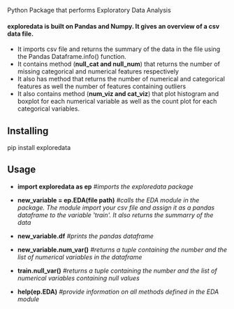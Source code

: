 
Python Package that performs Exploratory Data Analysis

#### exploredata is built on Pandas and Numpy. It gives an overview of a csv data file.
 - It imports csv file and returns the summary of the data in the file using the Pandas Dataframe.info() function.
 - It contains method (**null_cat and null_num**) that returns the number of missing categorical and numerical features respectively
 - It also has method that returns the number of numerical and categorical features as well the number of features containing outliers
 - It also contains method (**num_viz and cat_viz**) that plot histogram and boxplot for each numerical variable as well as the count plot for each categorical variables.

## Installing

pip install exploredata

## Usage

- **import exploredata as ep**   *#imports the exploredata package*

- **new_variable = ep.EDA(file path)**  *#calls the EDA module in the package. The module import your csv file and assign it as a pandas dataframe to the variable 'train'. It also returns the summarry of the data*
- **new_variable.df**  *#prints the pandas dataframe*   
- **new_variable.num_var()**      *#returns a tuple containing the number and the list of numerical variables in the dataframe*
- **train.null_var()**  *#returns a tuple containing the number and the list of numerical variables containing null values*
- **help(ep.EDA)**  *#provide information on all methods defined in the EDA module*


